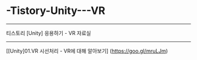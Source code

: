 # -Tistory-Unity---VR

-----------------------------------

티스토리 [Unity] 응용하기 - VR 자료실

-----------------------------------

[[Unity]01.VR 시선처리 - VR에 대해 알아보기] (https://goo.gl/mruLJm)

